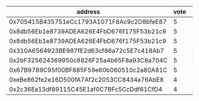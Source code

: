 address|vote|timestamp|signature
---|---|---|---
0x705415B435751eCc1793A1071F8Ac9c2D8bfeE87|5|1602600452|0x76ab1a9f26b9f207a01cf77f31f7023ceb66e7480ea13dfaa48d9cfedbaa40b52bc9fc71e6b8faa5fb86fcaad25f41392a12603cd281551a748ee9bd757fb0b21b
0x8db56Eb1e8739ADEA626E4FbD676f175F53b21c9|5|1602600484|0x87fcb5a75b772129bbd7e1fe6112df385d1811fb353e0bab19cb97fa71d3855601fb1739637cdad05dadb19633169a67a97808a6ba9aed960b0530fba72752561c
0x8db56Eb1e8739ADEA626E4FbD676f175F53b21c9|5|1602600616|0xd64df25b4f38d6977a30cc73ab01026642dd9e4264d90df539cbe6e3c1ba7d576a81d853058c7e2d434c731339ce1e702309aa740c134d7a1837505be47b01a71b
0x310A6564923BE987fE2d63cf86a72c5E7c418Ab7|5|1602600718|0xa852cdf9ef2a3ccdb9d45896c04c419d7f3e42c6525076bd730b3c6cccda27a661cb036e794482c2f385f41fd7f53e28e81a34df8170ad143e2ddedd5bc533a11c
0x2bF325624369950c8826F25a4b65F8a93C8a704C|5|1602600992|0xc9bd2841a89319af54cdce249006281f40205d5953d56d1fe128f5f810400b0f439f151400f03cd2cc8bbd920ffb0bfae61f5009bd3c7f4458a606d330a288921c
0x67B9789C95f00BF885F59e60b060510c2a80A81C|5|1602601107|0x23af0e7959284f9e688bd0a93469475060a8928a15d780f9fa93dc7e1e1bf7e6786904c45a1cf47319c02b12b5fa2b871e8ba83b34b6fe09238cc7e8454b1e471b
0xeBe862fe2e16D500fA7Af2c2053CC8434a76AbE8|4|1602601457|0xd4517cfb62609248d19bc51d377e7f2aaafbd62a7d4807a83bc12ddaf88e410d4d8fa578cf740285a3ab9a8adfd7596719df8f0aba4f7a2560fcbb51c3a459b81c
0x2c36Ea13df89115C45E1af0C7BFc5CcDdf61CfD4|4|1602602560|0x0d5618b5e88eb0dfb94aeff36b6df4caeb3b6216d4644ae9d1aafae79561709d061bebc2b9aff9b8af94e3d8fb7c0ebaa4e8a20a2e1556d26f1bfdaf18ad432b1c